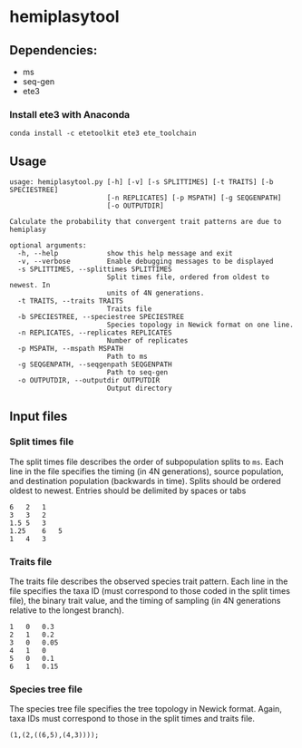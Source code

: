 # hemiplasytool

## Dependencies:
* ms  
* seq-gen  
* ete3   

### Install ete3 with Anaconda
```
conda install -c etetoolkit ete3 ete_toolchain
```

## Usage
```
usage: hemiplasytool.py [-h] [-v] [-s SPLITTIMES] [-t TRAITS] [-b SPECIESTREE]
                        [-n REPLICATES] [-p MSPATH] [-g SEQGENPATH]
                        [-o OUTPUTDIR]

Calculate the probability that convergent trait patterns are due to hemiplasy

optional arguments:
  -h, --help            show this help message and exit
  -v, --verbose         Enable debugging messages to be displayed
  -s SPLITTIMES, --splittimes SPLITTIMES
                        Split times file, ordered from oldest to newest. In
                        units of 4N generations.
  -t TRAITS, --traits TRAITS
                        Traits file
  -b SPECIESTREE, --speciestree SPECIESTREE
                        Species topology in Newick format on one line.
  -n REPLICATES, --replicates REPLICATES
                        Number of replicates
  -p MSPATH, --mspath MSPATH
                        Path to ms
  -g SEQGENPATH, --seqgenpath SEQGENPATH
                        Path to seq-gen
  -o OUTPUTDIR, --outputdir OUTPUTDIR
                        Output directory
```

## Input files

### Split times file

The split times file describes the order of subpopulation splits to `ms`. Each line in the file specifies the timing (in 4N generations), source population, and destination population (backwards in time). Splits should be ordered oldest to newest. Entries should be delimited by spaces or tabs

```
6   2   1
3   3   2
1.5 5   3
1.25    6   5
1   4   3
```

### Traits file

The traits file describes the observed species trait pattern. Each line in the file specifies the taxa ID (must correspond to those coded in the split times file), the binary trait value, and the timing of sampling (in 4N generations relative to the longest branch).

```
1   0   0.3
2   1   0.2
3   0   0.05
4   1   0
5   0   0.1
6   1   0.15
```

### Species tree file

The species tree file specifies the tree topology in Newick format. Again, taxa IDs must correspond to those in the split times and traits file.

```
(1,(2,((6,5),(4,3))));
```